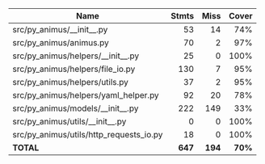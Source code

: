| Name                                       |    Stmts |     Miss |   Cover |
|------------------------------------------- | -------: | -------: | ------: |
| src/py\_animus/\_\_init\_\_.py             |       53 |       14 |     74% |
| src/py\_animus/animus.py                   |       70 |        2 |     97% |
| src/py\_animus/helpers/\_\_init\_\_.py     |       25 |        0 |    100% |
| src/py\_animus/helpers/file\_io.py         |      130 |        7 |     95% |
| src/py\_animus/helpers/utils.py            |       37 |        2 |     95% |
| src/py\_animus/helpers/yaml\_helper.py     |       92 |       20 |     78% |
| src/py\_animus/models/\_\_init\_\_.py      |      222 |      149 |     33% |
| src/py\_animus/utils/\_\_init\_\_.py       |        0 |        0 |    100% |
| src/py\_animus/utils/http\_requests\_io.py |       18 |        0 |    100% |
|                                  **TOTAL** |  **647** |  **194** | **70%** |
